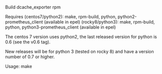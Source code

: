 Build dcache_exporter rpm

Requires (centos7/python2): make, rpm-build, python, python2-prometheus_client (available in epel)
         (rocky8/python3): make, rpm-build, python, python3-prometheus_client (available in epel)

The centos 7 version uses python2, the last released version for python is 0.6 (see the v0.6 tag).

New releases will be for python 3 (tested on rocky 8) and have a version number of 0.7 or higher.

Usage: make


